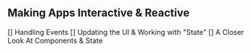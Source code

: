 ## Making Apps Interactive & Reactive

[] Handling Events
[] Updating the UI & Working with "State"
[] A Closer Look At Components & State
